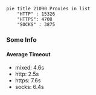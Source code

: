 
```mermaid
pie title 21090 Proxies in list
    "HTTP" : 15326
    "HTTPS": 4708
    "SOCKS" : 3875
```

### Some Info
#### Average Timeout

- mixed: 4.6s
- http: 2.5s
- https: 7.6s
- socks: 6.4s
